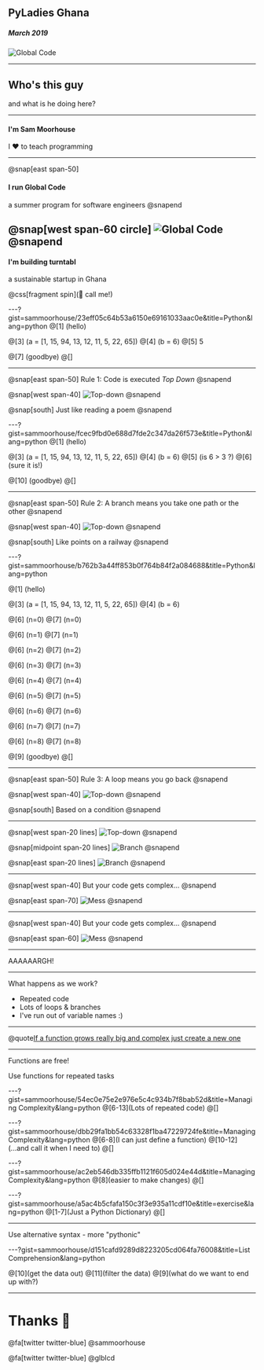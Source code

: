 ## PyLadies Ghana
##### March 2019
![Global Code](GC_Logo_artwork_RGB-LOGO_colour_SMALL.png)

---
## Who's this guy
and what is he doing here?

---

#### I'm Sam Moorhouse 
I ❤️ to teach programming

---

@snap[east span-50]
#### I run Global Code
a summer program for software engineers
@snapend

@snap[west span-60 circle]
![Global Code](IMG_1587.JPG)
@snapend
---

#### I'm building turntabl
a sustainable startup in Ghana

@css[fragment spin](🤙 call me!)

---?gist=sammoorhouse/23eff05c64b53a6150e69161033aac0e&title=Python&lang=python
@[1] (hello)

@[3] (a = [1, 15, 94, 13, 12, 11, 5, 22, 65])
@[4] (b = 6)
@[5] 5

@[7] (goodbye)
@[]

---

@snap[east span-50]
Rule 1: Code is executed *Top Down*
@snapend

@snap[west span-40]
![Top-down](down-arrow.png)
@snapend

@snap[south]
Just like reading a poem
@snapend

---?gist=sammoorhouse/fcec9fbd0e688d7fde2c347da26f573e&title=Python&lang=python
@[1] (hello)

@[3] (a = [1, 15, 94, 13, 12, 11, 5, 22, 65])
@[4] (b = 6)
@[5] (is 6 > 3 ?)
@[6] (sure it is!)

@[10] (goodbye)
@[]

---

@snap[east span-50]
Rule 2: A branch means you take one path or the other
@snapend

@snap[west span-40]
![Top-down](branch.png)
@snapend


@snap[south]
Like points on a railway
@snapend

---?gist=sammoorhouse/b762b3a44ff853b0f764b84f2a084688&title=Python&lang=python

@[1] (hello)

@[3] (a = [1, 15, 94, 13, 12, 11, 5, 22, 65])
@[4] (b = 6)

@[6] (n=0)
@[7] (n=0)

@[6] (n=1)
@[7] (n=1)

@[6] (n=2)
@[7] (n=2)

@[6] (n=3)
@[7] (n=3)

@[6] (n=4)
@[7] (n=4)

@[6] (n=5)
@[7] (n=5)

@[6] (n=6)
@[7] (n=6)

@[6] (n=7)
@[7] (n=7)

@[6] (n=8)
@[7] (n=8)

@[9] (goodbye)
@[]

---

@snap[east span-50]
Rule 3: A loop means you go back
@snapend

@snap[west span-40]
![Top-down](loop.png)
@snapend

@snap[south]
Based on a condition
@snapend

---

@snap[west span-20 lines]
![Top-down](down-arrow.png)
@snapend

@snap[midpoint span-20 lines]
![Branch](branch.png)
@snapend

@snap[east span-20 lines]
![Branch](loop.png)
@snapend

---

@snap[west span-40]
But your code gets complex...
@snapend

@snap[east span-70]
![Mess](mess.png)
@snapend

---

@snap[west span-40]
But your code gets complex...
@snapend

@snap[east span-60]
![Mess](more-mess.png)
@snapend

---

AAAAAARGH!

---

What happens as we work?
* Repeated code
* Lots of loops & branches
* I've run out of variable names :)

---

@quote[If a function grows really big and complex just create a new one](me)

---

Functions are free!

Use functions for repeated tasks

---?gist=sammoorhouse/54ec0e75e2e976e5c4c934b7f8bab52d&title=Managing Complexity&lang=python
@[6-13](Lots of repeated code)
@[]

---?gist=sammoorhouse/dbb29fa1bb54c63328f1ba47229724fe&title=Managing Complexity&lang=python
@[6-8](I can just define a function)
@[10-12](...and call it when I need to)
@[]

---?gist=sammoorhouse/ac2eb546db335ffb1121f605d024e44d&title=Managing Complexity&lang=python
@[8](easier to make changes)
@[]

---?gist=sammoorhouse/a5ac4b5cfafa150c3f3e935a11cdf10e&title=exercise&lang=python
@[1-7](Just a Python Dictionary)
@[]

---

Use alternative syntax - more "pythonic"

---?gist=sammoorhouse/d151cafd9289d8223205cd064fa76008&title=List Comprehension&lang=python

@[10](get the data out)
@[11](filter the data)
@[9](what do we want to end up with?)

---

# Thanks 👋

@fa[twitter twitter-blue] @sammoorhouse

@fa[twitter twitter-blue] @glblcd
